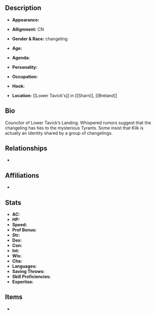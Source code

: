 ## Description
- **Appearance:** 

- **Allignment:** CN

- **Gender & Race:** changeling

- **Age:** 

- **Agenda:** 

- **Personality:** 

- **Occupation:** 

- **Hook:** 

- **Location:** [[Lower Tavick's]] in [[Sharn]], [[Breland]]

## Bio
Councilor of Lower Tavick’s Landing. Whispered rumors suggest that the changeling has ties to the mysterious Tyrants. Some insist that Kilk is actually an identity shared by a group of changelings.

## Relationships
- 

## Affiliations
- 

## Stats
- **AC:** 
- **HP:** 
- **Speed:** 
- **Prof Bonus:** 
- **Str:** 
- **Dex:** 
- **Con:** 
- **Int:** 
- **Wis:** 
- **Cha:** 
- **Languages:** 
- **Saving Throws:** 
- **Skill Proficiencies:** 
- **Expertise:** 


## Items
- 
